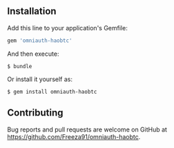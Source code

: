 ## Installation

Add this line to your application's Gemfile:

```ruby
gem 'omniauth-haobtc'
```

And then execute:

    $ bundle

Or install it yourself as:

    $ gem install omniauth-haobtc

## Contributing

Bug reports and pull requests are welcome on GitHub at https://github.com/Freeza91/omniauth-haobtc.

